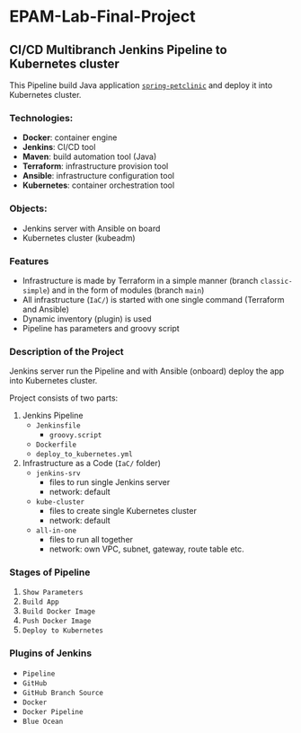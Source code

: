 # EPAM-Lab-Final-Project
## CI/CD Multibranch Jenkins Pipeline to Kubernetes cluster
This Pipeline build Java application [`spring-petclinic`](https://github.com/spring-projects/spring-petclinic) and deploy it into Kubernetes cluster.

### Technologies:
- **Docker**: container engine
- **Jenkins**: CI/CD tool
- **Maven**: build automation tool (Java)
- **Terraform**: infrastructure provision tool
- **Ansible**: infrastructure configuration tool
- **Kubernetes**: container orchestration tool

### Objects:
- Jenkins server with Ansible on board
- Kubernetes cluster (kubeadm)

### Features
- Infrastructure is made by Terraform in a simple manner (branch `classic-simple`) and in the form of modules (branch `main`)
- All infrastructure (`IaC/`) is started with one single command (Terraform and Ansible)
- Dynamic inventory (plugin) is used
- Pipeline has parameters and groovy script


### Description of the Project
Jenkins server run the Pipeline and with Ansible (onboard) deploy the app into Kubernetes cluster.

Project consists of two parts:
1. Jenkins Pipeline
    - `Jenkinsfile`
        - `groovy.script`
    - `Dockerfile`
    - `deploy_to_kubernetes.yml`
2. Infrastructure as a Code (`IaC/` folder)
    - `jenkins-srv`
        - files to run single Jenkins server
        - network: default
    - `kube-cluster`
        - files to create single Kubernetes cluster
        - network: default
    - `all-in-one`
        - files to run all together
        - network: own VPC, subnet, gateway, route table etc.

### Stages of Pipeline
1. `Show Parameters`
2. `Build App`
3. `Build Docker Image`
4. `Push Docker Image`
5. `Deploy to Kubernetes`

### Plugins of Jenkins
- `Pipeline`
- `GitHub`
- `GitHub Branch Source`
- `Docker`
- `Docker Pipeline`
- `Blue Ocean`


